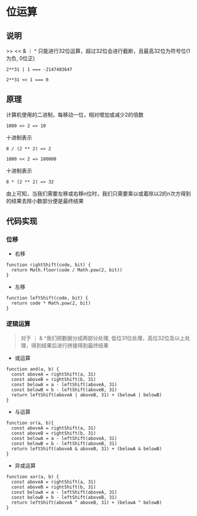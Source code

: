 # 位运算

## 说明

\>\> \<\< & ｜ ^ 只能进行32位运算，超过32位会进行截断，且最高32位为符号位(1为负, 0位正)

```2**31 | 1 === -2147483647``` 

```2**31 << 1 === 0```

## 原理

计算机使用的二进制，每移动一位，相对增加或减少2的倍数

```1000 >> 2 => 10```

十进制表示

```8 / (2 ** 2) => 2```

```1000 << 2 => 100000```

十进制表示

```8 * (2 ** 2) => 32```

由上可知，当我们需要左移或右移n位时，我们只需要乘以或着除以2的n次方得到的结果去除小数部分便是最终结果

## 代码实现

### 位移

- 右移

```
function rightShift(code, bit) {
  return Math.floor(code / Math.pow(2, bit))
}
```

- 左移

```
function leftShift(code, bit) {
  return code * Math.pow(2, bit)
}
```

### 逻辑运算

> 对于 ｜ & ^我们把数据分成两部分处理, 低位31位处理，高位32位及以上处理，得到结果后进行拼接得到最终结果

- 或运算

```
function and(a, b) {
  const aboveA = rightShift(a, 31)
  const aboveB = rightShift(b, 31)
  const belowA = a - leftShift(aboveA, 31)
  const belowB = b - leftShift(aboveB, 31)
  return leftShift(aboveA | aboveB, 31) + (belowA | belowB)
}
```

- 与运算

```
function or(a, b){
  const aboveA = rightShift(a, 31)
  const aboveB = rightShift(b, 31)
  const belowA = a - leftShift(aboveA, 31)
  const belowB = b - leftShift(aboveB, 31)
  return leftShift(aboveA & aboveB, 31) + (belowA & belowB)
}
```

- 异或运算
```
function xor(a, b) {
  const aboveA = rightShift(a, 31)
  const aboveB = rightShift(b, 31)
  const belowA = a - leftShift(aboveA, 31)
  const belowB = b - leftShift(aboveB, 31)
  return leftShift(aboveA ^ aboveB, 31) + (belowA ^ belowB)
}
```